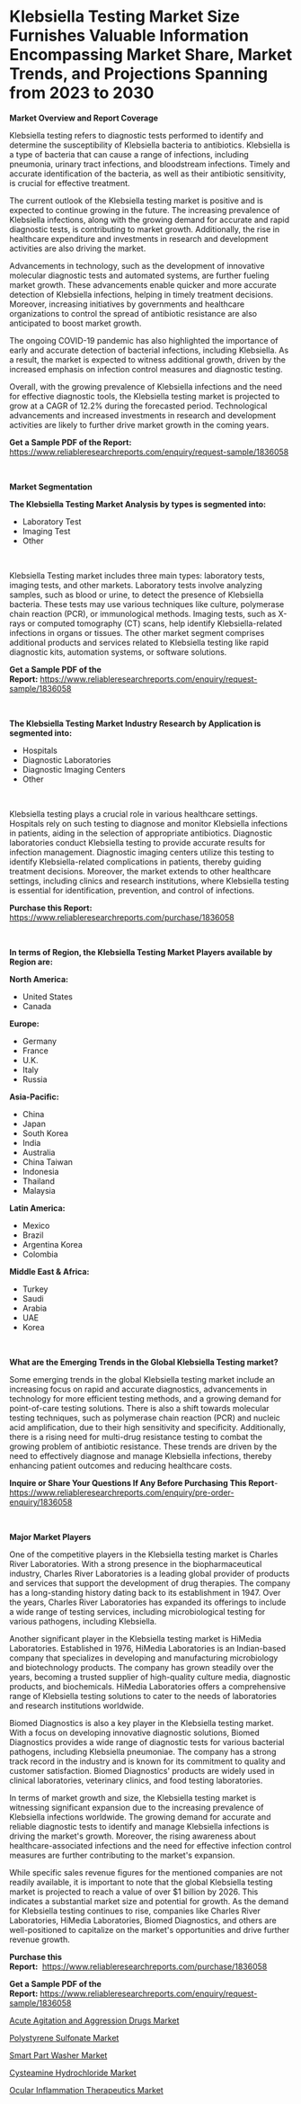 <p><h1>Klebsiella Testing Market Size Furnishes Valuable Information Encompassing Market Share, Market Trends, and Projections Spanning from 2023 to 2030</h1></p><p><strong>Market Overview and Report Coverage</strong></p>
<p><p>Klebsiella testing refers to diagnostic tests performed to identify and determine the susceptibility of Klebsiella bacteria to antibiotics. Klebsiella is a type of bacteria that can cause a range of infections, including pneumonia, urinary tract infections, and bloodstream infections. Timely and accurate identification of the bacteria, as well as their antibiotic sensitivity, is crucial for effective treatment.</p><p>The current outlook of the Klebsiella testing market is positive and is expected to continue growing in the future. The increasing prevalence of Klebsiella infections, along with the growing demand for accurate and rapid diagnostic tests, is contributing to market growth. Additionally, the rise in healthcare expenditure and investments in research and development activities are also driving the market.</p><p>Advancements in technology, such as the development of innovative molecular diagnostic tests and automated systems, are further fueling market growth. These advancements enable quicker and more accurate detection of Klebsiella infections, helping in timely treatment decisions. Moreover, increasing initiatives by governments and healthcare organizations to control the spread of antibiotic resistance are also anticipated to boost market growth.</p><p>The ongoing COVID-19 pandemic has also highlighted the importance of early and accurate detection of bacterial infections, including Klebsiella. As a result, the market is expected to witness additional growth, driven by the increased emphasis on infection control measures and diagnostic testing.</p><p>Overall, with the growing prevalence of Klebsiella infections and the need for effective diagnostic tools, the Klebsiella testing market is projected to grow at a CAGR of 12.2% during the forecasted period. Technological advancements and increased investments in research and development activities are likely to further drive market growth in the coming years.</p></p>
<p><strong>Get a Sample PDF of the Report:</strong> <a href="https://www.reliableresearchreports.com/enquiry/request-sample/1836058">https://www.reliableresearchreports.com/enquiry/request-sample/1836058</a></p>
<p>&nbsp;</p>
<p><strong>Market Segmentation</strong></p>
<p><strong>The Klebsiella Testing Market Analysis by types is segmented into:</strong></p>
<p><ul><li>Laboratory Test</li><li>Imaging Test</li><li>Other</li></ul></p>
<p>&nbsp;</p>
<p><p>Klebsiella Testing market includes three main types: laboratory tests, imaging tests, and other markets. Laboratory tests involve analyzing samples, such as blood or urine, to detect the presence of Klebsiella bacteria. These tests may use various techniques like culture, polymerase chain reaction (PCR), or immunological methods. Imaging tests, such as X-rays or computed tomography (CT) scans, help identify Klebsiella-related infections in organs or tissues. The other market segment comprises additional products and services related to Klebsiella testing like rapid diagnostic kits, automation systems, or software solutions.</p></p>
<p><strong>Get a Sample PDF of the Report:</strong>&nbsp;<a href="https://www.reliableresearchreports.com/enquiry/request-sample/1836058">https://www.reliableresearchreports.com/enquiry/request-sample/1836058</a></p>
<p>&nbsp;</p>
<p><strong>The Klebsiella Testing Market Industry Research by Application is segmented into:</strong></p>
<p><ul><li>Hospitals</li><li>Diagnostic Laboratories</li><li>Diagnostic Imaging Centers</li><li>Other</li></ul></p>
<p>&nbsp;</p>
<p><p>Klebsiella testing plays a crucial role in various healthcare settings. Hospitals rely on such testing to diagnose and monitor Klebsiella infections in patients, aiding in the selection of appropriate antibiotics. Diagnostic laboratories conduct Klebsiella testing to provide accurate results for infection management. Diagnostic imaging centers utilize this testing to identify Klebsiella-related complications in patients, thereby guiding treatment decisions. Moreover, the market extends to other healthcare settings, including clinics and research institutions, where Klebsiella testing is essential for identification, prevention, and control of infections.</p></p>
<p><strong>Purchase this Report:</strong>&nbsp; <a href="https://www.reliableresearchreports.com/purchase/1836058">https://www.reliableresearchreports.com/purchase/1836058</a></p>
<p>&nbsp;</p>
<p><strong>In terms of Region, the Klebsiella Testing Market Players available by Region are:</strong></p>
<p>
    <p> <strong> North America: </strong>
        <ul>
            <li>United States</li>
            <li>Canada</li>
        </ul>
        </p> 
    <p> <strong> Europe: </strong>
        <ul>
            <li>Germany</li>
            <li>France</li>
            <li>U.K.</li>
            <li>Italy</li>
            <li>Russia</li>
        </ul>
        </p> 
    <p> <strong> Asia-Pacific: </strong>
        <ul>
            <li>China</li>
            <li>Japan</li>
            <li>South Korea</li>
            <li>India</li>
            <li>Australia</li>
            <li>China Taiwan</li>
            <li>Indonesia</li>
            <li>Thailand</li>
            <li>Malaysia</li>
        </ul>
        </p> 
    <p> <strong> Latin America: </strong>
        <ul>
            <li>Mexico</li>
            <li>Brazil</li>
            <li>Argentina Korea</li>
            <li>Colombia</li>
        </ul>
        </p> 
    <p> <strong> Middle East & Africa: </strong>
        <ul>
            <li>Turkey</li>
            <li>Saudi</li>
            <li>Arabia</li>
            <li>UAE</li>
            <li>Korea</li>
        </ul>
    </p>
    </p>
<p>&nbsp;</p>
<p><strong>What are the Emerging Trends in the Global Klebsiella Testing market?</strong></p>
<p><p>Some emerging trends in the global Klebsiella testing market include an increasing focus on rapid and accurate diagnostics, advancements in technology for more efficient testing methods, and a growing demand for point-of-care testing solutions. There is also a shift towards molecular testing techniques, such as polymerase chain reaction (PCR) and nucleic acid amplification, due to their high sensitivity and specificity. Additionally, there is a rising need for multi-drug resistance testing to combat the growing problem of antibiotic resistance. These trends are driven by the need to effectively diagnose and manage Klebsiella infections, thereby enhancing patient outcomes and reducing healthcare costs.</p></p>
<p><strong>Inquire or Share Your Questions If Any Before Purchasing This Report</strong>- <a href="https://www.reliableresearchreports.com/enquiry/pre-order-enquiry/1836058">https://www.reliableresearchreports.com/enquiry/pre-order-enquiry/1836058</a></p>
<p>&nbsp;</p>
<p><strong>Major Market Players</strong></p>
<p><p>One of the competitive players in the Klebsiella testing market is Charles River Laboratories. With a strong presence in the biopharmaceutical industry, Charles River Laboratories is a leading global provider of products and services that support the development of drug therapies. The company has a long-standing history dating back to its establishment in 1947. Over the years, Charles River Laboratories has expanded its offerings to include a wide range of testing services, including microbiological testing for various pathogens, including Klebsiella. </p><p>Another significant player in the Klebsiella testing market is HiMedia Laboratories. Established in 1976, HiMedia Laboratories is an Indian-based company that specializes in developing and manufacturing microbiology and biotechnology products. The company has grown steadily over the years, becoming a trusted supplier of high-quality culture media, diagnostic products, and biochemicals. HiMedia Laboratories offers a comprehensive range of Klebsiella testing solutions to cater to the needs of laboratories and research institutions worldwide.</p><p>Biomed Diagnostics is also a key player in the Klebsiella testing market. With a focus on developing innovative diagnostic solutions, Biomed Diagnostics provides a wide range of diagnostic tests for various bacterial pathogens, including Klebsiella pneumoniae. The company has a strong track record in the industry and is known for its commitment to quality and customer satisfaction. Biomed Diagnostics' products are widely used in clinical laboratories, veterinary clinics, and food testing laboratories.</p><p>In terms of market growth and size, the Klebsiella testing market is witnessing significant expansion due to the increasing prevalence of Klebsiella infections worldwide. The growing demand for accurate and reliable diagnostic tests to identify and manage Klebsiella infections is driving the market's growth. Moreover, the rising awareness about healthcare-associated infections and the need for effective infection control measures are further contributing to the market's expansion.</p><p>While specific sales revenue figures for the mentioned companies are not readily available, it is important to note that the global Klebsiella testing market is projected to reach a value of over $1 billion by 2026. This indicates a substantial market size and potential for growth. As the demand for Klebsiella testing continues to rise, companies like Charles River Laboratories, HiMedia Laboratories, Biomed Diagnostics, and others are well-positioned to capitalize on the market's opportunities and drive further revenue growth.</p></p>
<p><strong>Purchase this Report:</strong>&nbsp;&nbsp;<a href="https://www.reliableresearchreports.com/purchase/1836058">https://www.reliableresearchreports.com/purchase/1836058</a></p>
<p></p>
<p><strong>Get a Sample PDF of the Report:</strong>&nbsp;<a href="https://www.reliableresearchreports.com/enquiry/request-sample/1836058">https://www.reliableresearchreports.com/enquiry/request-sample/1836058</a></p>
<p><p><a href="https://medium.com/@siennaferry2023/acute-agitation-and-aggression-drugs-market-competitive-analysis-market-trends-and-forecast-to-a0fc19398c00">Acute Agitation and Aggression Drugs Market</a></p><p><a href="https://www.linkedin.com/pulse/polystyrene-sulfonate-market-insights-players-forecast-till-2030/">Polystyrene Sulfonate Market</a></p><p><a href="https://www.linkedin.com/pulse/smart-part-washer-market-size-growth-forecast-from-2023-/">Smart Part Washer Market</a></p><p><a href="https://www.linkedin.com/pulse/cysteamine-hydrochloride-market-research-report-provides-thorough/">Cysteamine Hydrochloride Market</a></p><p><a href="https://medium.com/@marcoslemke2023/decoding-ocular-inflammation-therapeutics-market-metrics-market-share-trends-and-growth-patterns-f5b566f6bca2">Ocular Inflammation Therapeutics Market</a></p></p>